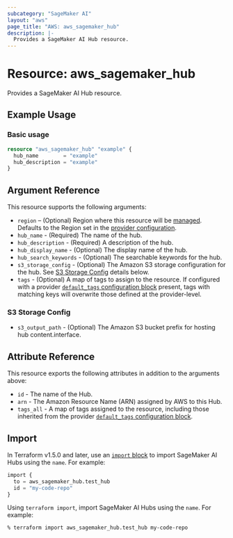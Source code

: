 ```yaml
---
subcategory: "SageMaker AI"
layout: "aws"
page_title: "AWS: aws_sagemaker_hub"
description: |-
  Provides a SageMaker AI Hub resource.
---
```


# Resource: aws_sagemaker_hub

Provides a SageMaker AI Hub resource.

## Example Usage

### Basic usage

```terraform
resource "aws_sagemaker_hub" "example" {
  hub_name        = "example"
  hub_description = "example"
}
```

## Argument Reference

This resource supports the following arguments:

* `region` – (Optional) Region where this resource will be [managed](https://docs.aws.amazon.com/general/latest/gr/rande.html#regional-endpoints). Defaults to the Region set in the [provider configuration](https://registry.terraform.io/providers/hashicorp/aws/latest/docs#aws-configuration-reference).
* `hub_name` - (Required) The name of the hub.
* `hub_description` - (Required) A description of the hub.
* `hub_display_name` - (Optional) The display name of the hub.
* `hub_search_keywords` - (Optional) The searchable keywords for the hub.
* `s3_storage_config` - (Optional) The Amazon S3 storage configuration for the hub. See [S3 Storage Config](#s3-storage-config) details below.
* `tags` - (Optional) A map of tags to assign to the resource. If configured with a provider [`default_tags` configuration block](https://registry.terraform.io/providers/hashicorp/aws/latest/docs#default_tags-configuration-block) present, tags with matching keys will overwrite those defined at the provider-level.

### S3 Storage Config

* `s3_output_path` - (Optional) The Amazon S3 bucket prefix for hosting hub content.interface.

## Attribute Reference

This resource exports the following attributes in addition to the arguments above:

* `id` - The name of the Hub.
* `arn` - The Amazon Resource Name (ARN) assigned by AWS to this Hub.
* `tags_all` - A map of tags assigned to the resource, including those inherited from the provider [`default_tags` configuration block](https://registry.terraform.io/providers/hashicorp/aws/latest/docs#default_tags-configuration-block).

## Import

In Terraform v1.5.0 and later, use an [`import` block](https://developer.hashicorp.com/terraform/language/import) to import SageMaker AI Hubs using the `name`. For example:

```terraform
import {
  to = aws_sagemaker_hub.test_hub
  id = "my-code-repo"
}
```

Using `terraform import`, import SageMaker AI Hubs using the `name`. For example:

```console
% terraform import aws_sagemaker_hub.test_hub my-code-repo
```
